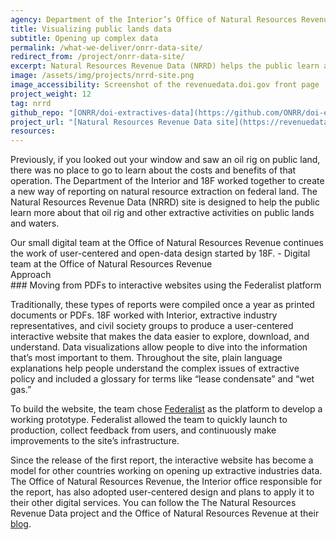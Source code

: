 ```yaml
---
agency: Department of the Interior’s Office of Natural Resources Revenue
title: Visualizing public lands data
subtitle: Opening up complex data
permalink: /what-we-deliver/onrr-data-site/
redirect_from: /project/onrr-data-site/
excerpt: Natural Resources Revenue Data (NRRD) helps the public learn about extractive activities on public lands and waters.
image: /assets/img/projects/nrrd-site.png
image_accessibility: Screenshot of the revenuedata.doi.gov front page
project_weight: 12
tag: nrrd
github_repo: "[ONRR/doi-extractives-data](https://github.com/ONRR/doi-extractives-data)"
project_url: "[Natural Resources Revenue Data site](https://revenuedata.doi.gov/)"
resources:
---
```


Previously, if you looked out your window and saw an oil rig on public
land, there was no place to go to learn about the costs and benefits of
that operation. The Department of the Interior and 18F worked together
to create a new way of reporting on natural resource extraction on
federal land. The Natural Resources Revenue Data (NRRD) site is designed
to help the public learn more about that oil rig and other extractive
activities on public lands and waters.

<div class="testimonial-blockquote">
Our small digital team at the Office of Natural Resources Revenue continues the work of user-centered and open-data design started by 18F.
    <span>- Digital team at the Office of Natural Resources Revenue</span>
</div>

<div class="small-caps">Approach</div>
### Moving from PDFs to interactive websites using the Federalist platform

Traditionally, these types of reports were compiled once a year as
printed documents or PDFs. 18F worked with Interior, extractive industry
representatives, and civil society groups to produce a user-centered
interactive website that makes the data easier to explore, download, and
understand. Data visualizations allow people to dive into the
information that’s most important to them. Throughout the site, plain
language explanations help people understand the complex issues of
extractive policy and included a glossary for terms like “lease
condensate” and “wet gas.”

To build the website, the team chose
[Federalist](https://federalist.18f.gov/) as the platform to develop a
working prototype. Federalist allowed the team to quickly launch to
production, collect feedback from users, and continuously make
improvements to the site’s infrastructure.

Since the release of the first report, the interactive website has
become a model for other countries working on opening up extractive
industries data. The Office of Natural Resources Revenue, the Interior
office responsible for the report, has also adopted user-centered design
and plans to apply it to their other digital services. You can follow
the The Natural Resources Revenue Data project and the Office of Natural
Resources Revenue at their [blog](https://revenuedata.doi.gov/blog/).

